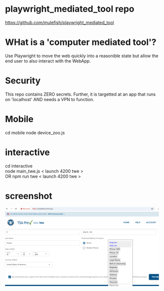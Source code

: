 # playwright_mediated_tool repo
https://github.com/mulefish/playwright_mediated_tool

# WHat is a 'computer mediated tool'?
Use Playwright to move the web quickly into a reasonible state but allow the end user to also interact with the WebApp. 

# Security
This repo contains ZERO secrets. 
Further, it is targetted at an app that runs on 'localhost' AND needs a VPN to function. 

# Mobile 
cd mobile 
node device_zoo.js 

# interactive 
cd interactive   
node main_twe.js < launch 4200 twe >   
OR
npm run twe < launch 4200 twe > 

# screenshot
![Screenshot](screenshot.png)